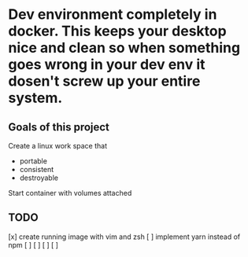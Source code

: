 # Dev environment completely in docker. This keeps your desktop nice and clean so when something goes wrong in your dev env it dosen't screw up your entire system.

## Goals of this project
Create a linux work space that 
* portable
* consistent
* destroyable

Start container with volumes attached

## TODO
[x] create running image with vim and zsh
[ ] implement yarn instead of npm
[ ]
[ ]
[ ]
[ ]
